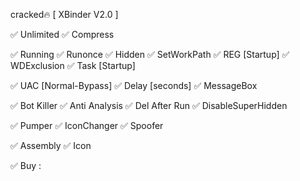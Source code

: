  cracked🔥 [ XBinder V2.0 ]

✅ Unlimited
✅ Compress

✅ Running
✅ Runonce
✅ Hidden
✅ SetWorkPath
✅ REG [Startup]
✅ WDExclusion
✅ Task [Startup]

✅ UAC [Normal-Bypass]
✅ Delay [seconds]
✅ MessageBox

✅ Bot Killer
✅ Anti Analysis
✅ Del After Run
✅ DisableSuperHidden

✅ Pumper
✅ IconChanger
✅ Spoofer

✅ Assembly
✅ Icon

✅ Buy :
